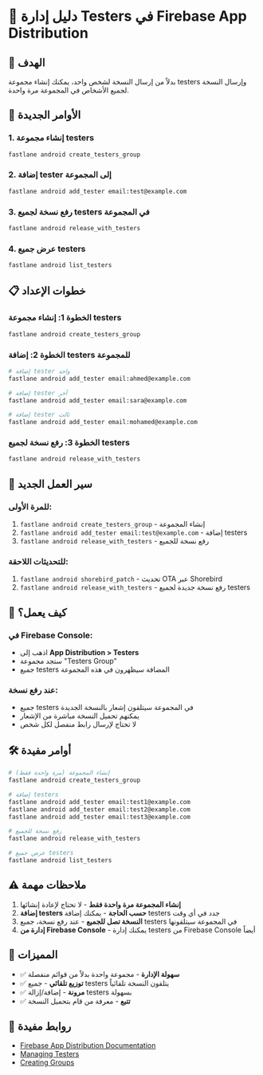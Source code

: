# 👥 دليل إدارة Testers في Firebase App Distribution

## 🎯 الهدف
بدلاً من إرسال النسخة لشخص واحد، يمكنك إنشاء مجموعة testers وإرسال النسخة لجميع الأشخاص في المجموعة مرة واحدة.

## 🚀 الأوامر الجديدة

### 1. إنشاء مجموعة testers
```bash
fastlane android create_testers_group
```

### 2. إضافة tester إلى المجموعة
```bash
fastlane android add_tester email:test@example.com
```

### 3. رفع نسخة لجميع testers في المجموعة
```bash
fastlane android release_with_testers
```

### 4. عرض جميع testers
```bash
fastlane android list_testers
```

## 📋 خطوات الإعداد

### الخطوة 1: إنشاء مجموعة testers
```bash
fastlane android create_testers_group
```

### الخطوة 2: إضافة testers للمجموعة
```bash
# إضافة tester واحد
fastlane android add_tester email:ahmed@example.com

# إضافة tester آخر
fastlane android add_tester email:sara@example.com

# إضافة tester ثالث
fastlane android add_tester email:mohamed@example.com
```

### الخطوة 3: رفع نسخة لجميع testers
```bash
fastlane android release_with_testers
```

## 🔄 سير العمل الجديد

### للمرة الأولى:
1. `fastlane android create_testers_group` - إنشاء المجموعة
2. `fastlane android add_tester email:test@example.com` - إضافة testers
3. `fastlane android release_with_testers` - رفع نسخة للجميع

### للتحديثات اللاحقة:
1. `fastlane android shorebird_patch` - تحديث OTA عبر Shorebird
2. `fastlane android release_with_testers` - رفع نسخة جديدة لجميع testers

## 📱 كيف يعمل؟

### في Firebase Console:
- اذهب إلى **App Distribution > Testers**
- ستجد مجموعة "Testers Group"
- جميع testers المضافة سيظهرون في هذه المجموعة

### عند رفع نسخة:
- جميع testers في المجموعة سيتلقون إشعار بالنسخة الجديدة
- يمكنهم تحميل النسخة مباشرة من الإشعار
- لا تحتاج لإرسال رابط منفصل لكل شخص

## 🛠️ أوامر مفيدة

```bash
# إنشاء المجموعة (مرة واحدة فقط)
fastlane android create_testers_group

# إضافة testers
fastlane android add_tester email:test1@example.com
fastlane android add_tester email:test2@example.com
fastlane android add_tester email:test3@example.com

# رفع نسخة للجميع
fastlane android release_with_testers

# عرض جميع testers
fastlane android list_testers
```

## ⚠️ ملاحظات مهمة

1. **إنشاء المجموعة مرة واحدة فقط** - لا تحتاج لإعادة إنشائها
2. **إضافة testers حسب الحاجة** - يمكنك إضافة testers جدد في أي وقت
3. **النسخة تصل للجميع** - عند رفع نسخة، جميع testers في المجموعة سيتلقونها
4. **إدارة من Firebase Console** - يمكنك إدارة testers من Firebase Console أيضاً

## 🎉 المميزات

- ✅ **سهولة الإدارة** - مجموعة واحدة بدلاً من قوائم منفصلة
- ✅ **توزيع تلقائي** - جميع testers يتلقون النسخة تلقائياً
- ✅ **مرونة** - إضافة/إزالة testers بسهولة
- ✅ **تتبع** - معرفة من قام بتحميل النسخة

## 🔗 روابط مفيدة

- [Firebase App Distribution Documentation](https://firebase.google.com/docs/app-distribution)
- [Managing Testers](https://firebase.google.com/docs/app-distribution/manage-testers)
- [Creating Groups](https://firebase.google.com/docs/app-distribution/manage-testers#create-groups) 